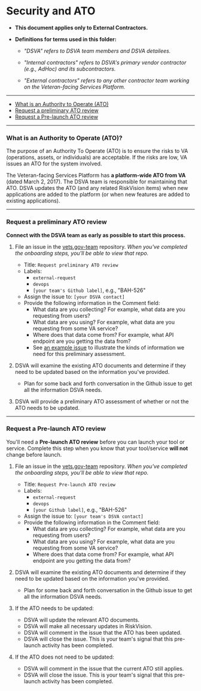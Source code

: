 # Security and ATO


* **This document applies only to External Contractors.**

* **Definitions for terms used in this folder:**

  * *"DSVA" refers to DSVA team members and DSVA detailees.*

  * *"Internal contractors" refers to DSVA's primary vendor contractor (e.g., AdHoc) and its subcontractors.*

  * *"External contractors" refers to any other contractor team working on the Veteran-facing Services Platform.*

<hr>

* [What is an Authority to Operate (ATO)](#what-is-an-authority-to-operate-ato)
* [Request a preliminary ATO review](#request-a-preliminary-ato-review)
* [Request a Pre-launch ATO review](#request-a-pre-launch-ato-review)

<hr>

### What is an Authority to Operate (ATO)?

The purpose of an Authority To Operate (ATO) is to ensure the risks to VA (operations, assets, or individuals) are acceptable. If the risks are low, VA issues an ATO for the system involved.

The Veteran-facing Services Platform has **a platform-wide ATO from VA** (dated March 2, 2017). The DSVA team is responsible for maintaining that ATO. DSVA updates the ATO (and any related RiskVision items) when new applications are added to the platform (or when new features are added to existing applications).

<hr>

### Request a preliminary ATO review

**Connect with the DSVA team as early as possible to start this process.**

1. File an issue in the <a href="https://github.com/department-of-veterans-affairs/vets.gov-team" target="_blank">vets.gov-team</a> repository. *When you've completed the onboarding steps, you'll be able to view that repo.*
    * Title: ```Request preliminary ATO review```
    * Labels:
      * ```external-request```
      * ```devops```
      * ```[your team's Github label]```, e.g., "BAH-526"
    * Assign the issue to: ```[your DSVA contact]```
    * Provide the following information in the Comment field: 
      * What data are you collecting? For example, what data are you requesting from users?
      * What data are you using? For example, what data are you requesting from some VA service?
      * Where does that data come from? For example, what API endpoint are you getting the data from?
      * See [an example issue](https://github.com/department-of-veterans-affairs/vets.gov-ato/issues/318) to illustrate the kinds of information we need for this preliminary assessment.
1. DSVA will examine the existing ATO documents and determine if they need to be updated based on the information you've provided.
    * Plan for some back and forth conversation in the Github issue to get all the information DSVA needs.

1. DSVA will provide a preliminary ATO assessment of whether or not the ATO needs to be updated.

<hr>

### Request a Pre-launch ATO review

You'll need a **Pre-launch ATO review** before you can launch your tool or service. Complete this step when you know that your tool/service **will not** change before launch.

1. File an issue in the <a href="https://github.com/department-of-veterans-affairs/vets.gov-team" target="_blank">vets.gov-team</a> repository. *When you've completed the onboarding steps, you'll be able to view that repo.*
    * Title: ```Request Pre-launch ATO review```
    * Labels:
      * ```external-request```
      * ```devops```
      * ```[your Github label]```, e.g., "BAH-526"
    * Assign the issue to: ```[your team's DSVA contact]```
    * Provide the following information in the Comment field: 
      * What data are you collecting? For example, what data are you requesting from users?
      * What data are you using? For example, what data are you requesting from some VA service?
      * Where does that data come from? For example, what API endpoint are you getting the data from?

1. DSVA will examine the existing ATO documents and determine if they need to be updated based on the information you've provided.
    * Plan for some back and forth conversation in the Github issue to get all the information DSVA needs.

1. If the ATO needs to be updated:
    * DSVA will update the relevant ATO documents.
    * DSVA will make all necessary updates in RiskVision.
    * DSVA will comment in the issue that the ATO has been updated.
    * DSVA will close the issue. This is your team's signal that this pre-launch activity has been completed.

1. If the ATO does not need to be updated:
    * DSVA will comment in the issue that the current ATO still applies.
    * DSVA will close the issue. This is your team's signal that this pre-launch activity has been completed.
